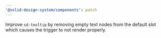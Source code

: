 ```yaml
---
'@solid-design-system/components': patch
---
```


Improve `sd-tooltip` by removing empty text nodes from the default slot which causes the trigger to not render properly.
